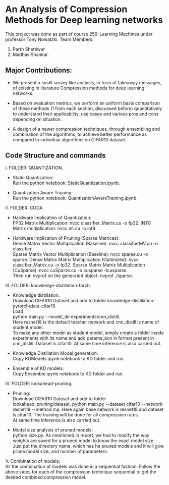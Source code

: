 # An Analysis of Compression Methods for Deep learning networks
This project was done as part of course 259-Learning Machines under professor Tony Nowatzki. 
Team Members:  
1) Parth Shettiwar 
2) Madhav Shankar. 
## Major Contributions:  
* We present a small survey like analysis, in form of takeaway messages, of existing in literature Compression methods for deep learning networks. 

* Based on evaluation metrics, we perform an uniform basis comparison of these methods (1 from each section, discussed before) quantitatively to understand their applicability, use cases and various pros and cons depending on situation. 

* A design of a newer compression techniques, through ensembling and combination of the algorithms, to achieve better performance as compared to individual algorithms on CIFAR10 dataset. 

## Code Structure and commands
I. FOLDER: QUANTIZATION. 
* Static Quantization:  
Run the python notebook: StaticQuantization.ipynb. 

* Quantization Aware Training:  
Run the python notebook: QuantizationAwareTraining.ipynb. 

II. FOLDER: CUDA. 
* Hardware Implication of Quantization:  
FP32 Matrix Multiplication: nvcc classifier_Matrix.cu -o fp32. 
INT8 Matrix multiplication: nvcc int.cu -o int8. 

* Hardware Implication of Pruning (Sparse Matrices):  
Dense Matrix Vector Multiplication (Baseline): nvcc classifierMV.cu -o classifier.  
Sparse Matrix Vector Multiplication (Baseline): nvcc sparse.cu -o sparse. 
Dense Matrix Matrix Multiplication (Optimized): nvcc classifier_Matrix.cu -o fp32. 
Sparse Matrix Matrix Multiplication (CuSparse): nvcc cuSparse.cu -o cusparse -lcusparse.   
Then run nvprof on the generated object: nvprof ./sparse.   

III. FOLDER: knowledge-distillation-torch. 
* Knowledge distillation.   
Download CIFAR10 Dataset and add to folder knowledge-distillation-pytorch/data-cifar10.   
Load     
python train.py --model_dir experiments/cnn_distill.   
Here resnet18 is the default teacher network and cnn_distill is name of student model.   
To make any other model as student model, simply create a folder inside experiments with its name and add params.json in format present in cnn_distill. Dataset is cifar10. 
At same time inference is also carried out.   

* Knowledge Distillation Model generation:  
Copy KDModels.ipynb notebook to KD folder and run.  

* Ensemble of KD models:  
Copy Ensemble.ipynb notebook to KD folder and run.  

IV. FOLDER: lookahead-pruning. 
* Pruning:    
Download CIFAR10 Dataset and add to folder lookahead_pruning/dataset. 
python main.py --dataset cifar10 --network resnet18 --method mp. 
Here again base network is resnet18 and dataset is cifar10. 
The training will be done for all compression rates.  
At same time inference is also carried out. 

* Model size analysis of pruned models:  
python size.py. 
As mentioned in report, we had to modify the way weights are saved for a pruned model to know the exact model size. 
Just put the directory name, which has he pruned models and it will give prune model size, and number of parameters.   

V. Combination of models:  
All the combination of models was done in a sequential fashion. Follow the above steps for each of the compression technique sequential to get the desired combined compression model.  
